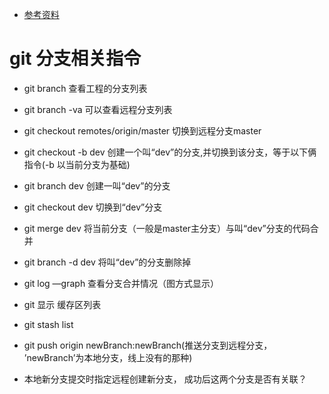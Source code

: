 * [参考资料](https://git-scm.com/docs/git-branch)

# git 分支相关指令
* git branch 查看工程的分支列表
* git branch -va 可以查看远程分支列表
* git checkout  remotes/origin/master 切换到远程分支master
* git checkout -b dev    创建一个叫“dev”的分支,并切换到该分支，等于以下俩指令(-b 以当前分支为基础)
* git branch dev   创建一叫“dev”的分支
* git checkout dev  切换到“dev”分支
* git merge dev 将当前分支（一般是master主分支）与叫“dev”分支的代码合并
* git branch -d dev 将叫“dev”的分支删除掉
* git log —graph  查看分支合并情况（图方式显示）
* git 显示 缓存区列表
* git stash list
* git push origin newBranch:newBranch(推送分支到远程分支， ’newBranch’为本地分支，线上没有的那种)

* 本地新分支提交时指定远程创建新分支， 成功后这两个分支是否有关联？
